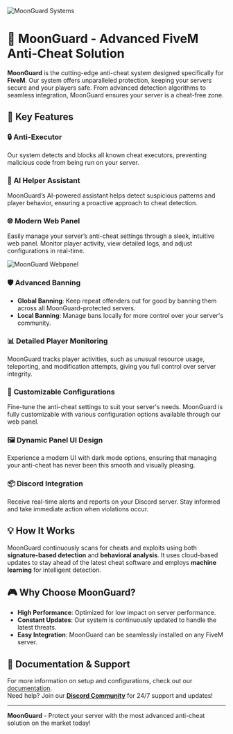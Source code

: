 ![MoonGuard Systems](https://media.discordapp.net/attachments/1294315562570223676/1300893394666786908/MoonGUARD_ANTICHEAT.png?ex=6732f9a2&is=6731a822&hm=5c09b1da05af0546986157f02b0af1f7b71270ebd513bfc6a17881283b55dc60&=&format=webp&quality=lossless&width=1500&height=600)

# 🌙 MoonGuard - Advanced FiveM Anti-Cheat Solution

**MoonGuard** is the cutting-edge anti-cheat system designed specifically for **FiveM**. Our system offers unparalleled protection, keeping your servers secure and your players safe. From advanced detection algorithms to seamless integration, MoonGuard ensures your server is a cheat-free zone.

## 🚀 Key Features

### 🔒 **Anti-Executor**
Our system detects and blocks all known cheat executors, preventing malicious code from being run on your server.

### 👮 **AI Helper Assistant**
MoonGuard’s AI-powered assistant helps detect suspicious patterns and player behavior, ensuring a proactive approach to cheat detection.

### 🌐 **Modern Web Panel**
Easily manage your server’s anti-cheat settings through a sleek, intuitive web panel. Monitor player activity, view detailed logs, and adjust configurations in real-time.

![MoonGuard Webpanel](https://media.discordapp.net/attachments/1296434175691329536/1305159750568120431/image.png?ex=6732acfd&is=67315b7d&hm=a82fc7911d29a5ec1640d877bd4b538c121bfdde4f9aed1b2bd60fe37441505a&=&format=webp&quality=lossless&width=2022&height=908)

### 🛡️ **Advanced Banning**
- **Global Banning**: Keep repeat offenders out for good by banning them across all MoonGuard-protected servers.
- **Local Banning**: Manage bans locally for more control over your server's community.

### 📊 **Detailed Player Monitoring**
MoonGuard tracks player activities, such as unusual resource usage, teleporting, and modification attempts, giving you full control over server integrity.

### 💾 **Customizable Configurations**
Fine-tune the anti-cheat settings to suit your server's needs. MoonGuard is fully customizable with various configuration options available through our web panel.

### 🖼️ **Dynamic Panel UI Design**
Experience a modern UI with dark mode options, ensuring that managing your anti-cheat has never been this smooth and visually pleasing.

### 📦 **Discord Integration**
Receive real-time alerts and reports on your Discord server. Stay informed and take immediate action when violations occur.

## 💡 How It Works
MoonGuard continuously scans for cheats and exploits using both **signature-based detection** and **behavioral analysis**. It uses cloud-based updates to stay ahead of the latest cheat software and employs **machine learning** for intelligent detection.

## 🎮 Why Choose MoonGuard?
- **High Performance**: Optimized for low impact on server performance.
- **Constant Updates**: Our system is continuously updated to handle the latest threats.
- **Easy Integration**: MoonGuard can be seamlessly installed on any FiveM server.

## 📖 Documentation & Support
For more information on setup and configurations, check out our [documentation](https://discord.gg/wgKJMdHvkE).  
Need help? Join our **[Discord Community](https://discord.gg/wgKJMdHvkE)** for 24/7 support and updates!

---

**MoonGuard** - Protect your server with the most advanced anti-cheat solution on the market today!
